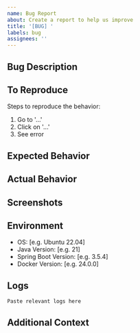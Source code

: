 ```yaml
---
name: Bug Report
about: Create a report to help us improve
title: '[BUG] '
labels: bug
assignees: ''
---
```


## Bug Description
<!-- A clear and concise description of what the bug is -->

## To Reproduce
Steps to reproduce the behavior:
1. Go to '...'
2. Click on '...'
3. See error

## Expected Behavior
<!-- A clear and concise description of what you expected to happen -->

## Actual Behavior
<!-- What actually happened -->

## Screenshots
<!-- If applicable, add screenshots to help explain your problem -->

## Environment
- OS: [e.g. Ubuntu 22.04]
- Java Version: [e.g. 21]
- Spring Boot Version: [e.g. 3.5.4]
- Docker Version: [e.g. 24.0.0]

## Logs
```
Paste relevant logs here
```

## Additional Context
<!-- Add any other context about the problem here -->

